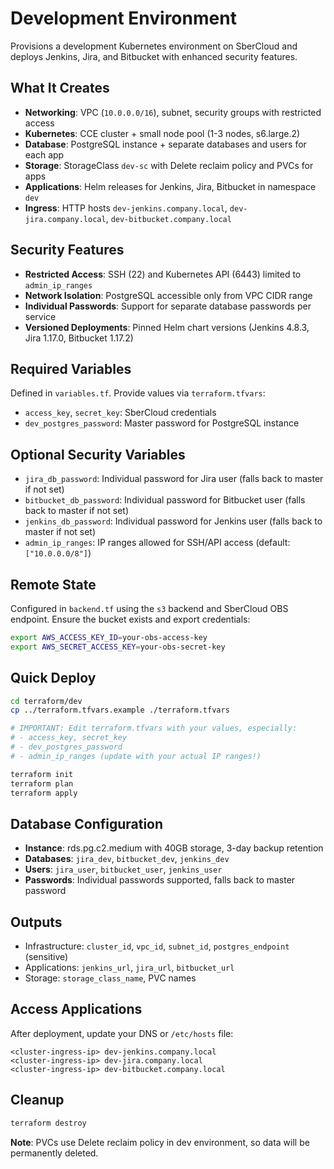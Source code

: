 # Development Environment

Provisions a development Kubernetes environment on SberCloud and deploys Jenkins, Jira, and Bitbucket with enhanced security features.

## What It Creates

- **Networking**: VPC (`10.0.0.0/16`), subnet, security groups with restricted access
- **Kubernetes**: CCE cluster + small node pool (1-3 nodes, s6.large.2)
- **Database**: PostgreSQL instance + separate databases and users for each app
- **Storage**: StorageClass `dev-sc` with Delete reclaim policy and PVCs for apps
- **Applications**: Helm releases for Jenkins, Jira, Bitbucket in namespace `dev`
- **Ingress**: HTTP hosts `dev-jenkins.company.local`, `dev-jira.company.local`, `dev-bitbucket.company.local`

## Security Features

- **Restricted Access**: SSH (22) and Kubernetes API (6443) limited to `admin_ip_ranges`
- **Network Isolation**: PostgreSQL accessible only from VPC CIDR range
- **Individual Passwords**: Support for separate database passwords per service
- **Versioned Deployments**: Pinned Helm chart versions (Jenkins 4.8.3, Jira 1.17.0, Bitbucket 1.17.2)

## Required Variables

Defined in `variables.tf`. Provide values via `terraform.tfvars`:

- `access_key`, `secret_key`: SberCloud credentials
- `dev_postgres_password`: Master password for PostgreSQL instance

## Optional Security Variables

- `jira_db_password`: Individual password for Jira user (falls back to master if not set)
- `bitbucket_db_password`: Individual password for Bitbucket user (falls back to master if not set)  
- `jenkins_db_password`: Individual password for Jenkins user (falls back to master if not set)
- `admin_ip_ranges`: IP ranges allowed for SSH/API access (default: `["10.0.0.0/8"]`)

## Remote State

Configured in `backend.tf` using the `s3` backend and SberCloud OBS endpoint. Ensure the bucket exists and export credentials:

```bash
export AWS_ACCESS_KEY_ID=your-obs-access-key
export AWS_SECRET_ACCESS_KEY=your-obs-secret-key
```

## Quick Deploy

```bash
cd terraform/dev
cp ../terraform.tfvars.example ./terraform.tfvars

# IMPORTANT: Edit terraform.tfvars with your values, especially:
# - access_key, secret_key  
# - dev_postgres_password
# - admin_ip_ranges (update with your actual IP ranges!)

terraform init
terraform plan
terraform apply
```

## Database Configuration

- **Instance**: rds.pg.c2.medium with 40GB storage, 3-day backup retention
- **Databases**: `jira_dev`, `bitbucket_dev`, `jenkins_dev`
- **Users**: `jira_user`, `bitbucket_user`, `jenkins_user`
- **Passwords**: Individual passwords supported, falls back to master password

## Outputs

- Infrastructure: `cluster_id`, `vpc_id`, `subnet_id`, `postgres_endpoint` (sensitive)
- Applications: `jenkins_url`, `jira_url`, `bitbucket_url`
- Storage: `storage_class_name`, PVC names

## Access Applications

After deployment, update your DNS or `/etc/hosts` file:
```
<cluster-ingress-ip> dev-jenkins.company.local
<cluster-ingress-ip> dev-jira.company.local  
<cluster-ingress-ip> dev-bitbucket.company.local
```

## Cleanup

```bash
terraform destroy
```

**Note**: PVCs use Delete reclaim policy in dev environment, so data will be permanently deleted.